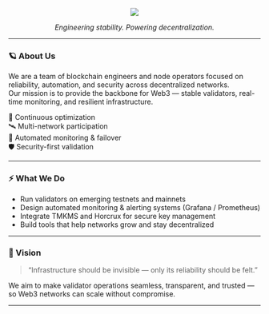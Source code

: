 <p align="center">
  <img src="https://capsule-render.vercel.app/api?type=blur&color=0:FF7A00,30:FF9900,70:FF0099,100:FF7A00&height=220&section=header&text=SkyneticLabs%20%E2%96%A3%20Validator%20Infrastructure&fontSize=38&fontAlignY=50&fontColor=000000" />
</p>

<p align="center">
  <i>Engineering stability. Powering decentralization.</i>
</p>

---

### 🪐 About Us
We are a team of blockchain engineers and node operators focused on reliability, automation, and security across decentralized networks.  
Our mission is to provide the backbone for Web3 — stable validators, real-time monitoring, and resilient infrastructure.

🧠 Continuous optimization  
🛰️ Multi-network participation  
🧩 Automated monitoring & failover  
🛡️ Security-first validation  

---

### ⚡ What We Do
- Run validators on emerging testnets and mainnets  
- Design automated monitoring & alerting systems (Grafana / Prometheus)  
- Integrate TMKMS and Horcrux for secure key management  
- Build tools that help networks grow and stay decentralized  

---

### 🔭 Vision
> “Infrastructure should be invisible — only its reliability should be felt.”

We aim to make validator operations seamless, transparent, and trusted —  
so Web3 networks can scale without compromise.

---
